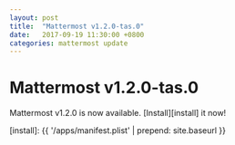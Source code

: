 ```yaml
---
layout: post
title:  "Mattermost v1.2.0-tas.0"
date:   2017-09-19 11:30:00 +0800
categories: mattermost update
---
```


# Mattermost v1.2.0-tas.0

Mattermost v1.2.0 is now available. [Install][install] it now!

[install]: {{ '/apps/manifest.plist' | prepend: site.baseurl }}
